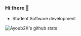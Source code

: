 ### Hi there 👋

- Student Software development

![Ayoub2K's github stats](https://github-readme-stats.vercel.app/api?username=Ayoub2K&hide=contribs,prs&count_private=true&show_icons=true)

